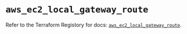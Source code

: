 # `aws_ec2_local_gateway_route`

Refer to the Terraform Registory for docs: [`aws_ec2_local_gateway_route`](https://www.terraform.io/docs/providers/aws/r/ec2_local_gateway_route).
